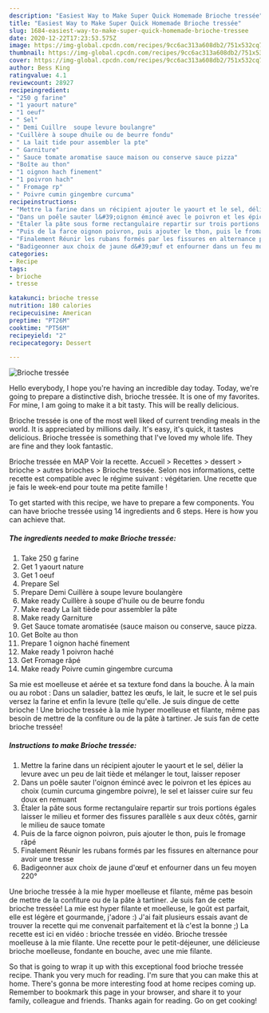 ```yaml
---
description: "Easiest Way to Make Super Quick Homemade Brioche tressée"
title: "Easiest Way to Make Super Quick Homemade Brioche tressée"
slug: 1684-easiest-way-to-make-super-quick-homemade-brioche-tressee
date: 2020-12-22T17:23:53.575Z
image: https://img-global.cpcdn.com/recipes/9cc6ac313a608db2/751x532cq70/brioche-tressee-photo-principale-de-la-recette.jpg
thumbnail: https://img-global.cpcdn.com/recipes/9cc6ac313a608db2/751x532cq70/brioche-tressee-photo-principale-de-la-recette.jpg
cover: https://img-global.cpcdn.com/recipes/9cc6ac313a608db2/751x532cq70/brioche-tressee-photo-principale-de-la-recette.jpg
author: Bess King
ratingvalue: 4.1
reviewcount: 28927
recipeingredient:
- "250 g farine"
- "1 yaourt nature"
- "1 oeuf"
- " Sel"
- " Demi Cuillre  soupe levure boulangre"
- "Cuillère à soupe dhuile ou de beurre fondu"
- " La lait tide pour assembler la pte"
- " Garniture"
- " Sauce tomate aromatise sauce maison ou conserve sauce pizza"
- "Boîte au thon"
- "1 oignon hach finement"
- "1 poivron hach"
- " Fromage rp"
- " Poivre cumin gingembre curcuma"
recipeinstructions:
- "Mettre la farine dans un récipient ajouter le yaourt et le sel, délier la levure avec un peu de lait tiède et mélanger le tout, laisser reposer"
- "Dans un poêle sauter l&#39;oignon émincé avec le poivron et les épices au choix (cumin curcuma gingembre poivre), le sel et laisser cuire sur feu doux en remuant"
- "Étaler la pâte sous forme rectangulaire repartir sur trois portions égales laisser le milieu et former des fissures parallèle s aux deux côtés, garnir le milieu de sauce tomate"
- "Puis de la farce oignon poivron, puis ajouter le thon, puis le fromage râpé"
- "Finalement Réunir les rubans formés par les fissures en alternance pour avoir une tresse"
- "Badigeonner aux choix de jaune d&#39;œuf et enfourner dans un feu moyen 220°"
categories:
- Recipe
tags:
- brioche
- tresse

katakunci: brioche tresse 
nutrition: 180 calories
recipecuisine: American
preptime: "PT26M"
cooktime: "PT56M"
recipeyield: "2"
recipecategory: Dessert

---
```



![Brioche tressée](https://img-global.cpcdn.com/recipes/9cc6ac313a608db2/751x532cq70/brioche-tressee-photo-principale-de-la-recette.jpg)

Hello everybody, I hope you're having an incredible day today. Today, we're going to prepare a distinctive dish, brioche tressée. It is one of my favorites. For mine, I am going to make it a bit tasty. This will be really delicious.

Brioche tressée is one of the most well liked of current trending meals in the world. It is appreciated by millions daily. It's easy, it's quick, it tastes delicious. Brioche tressée is something that I've loved my whole life. They are fine and they look fantastic.

Brioche tressée en MAP Voir la recette. Accueil &gt; Recettes &gt; dessert &gt; brioche &gt; autres brioches &gt; Brioche tressée. Selon nos informations, cette recette est compatible avec le régime suivant : végétarien. Une recette que je fais le week-end pour toute ma petite famille !


To get started with this recipe, we have to prepare a few components. You can have brioche tressée using 14 ingredients and 6 steps. Here is how you can achieve that.

<!--inarticleads1-->

##### The ingredients needed to make Brioche tressée:

1. Take 250 g farine
1. Get 1 yaourt nature
1. Get 1 oeuf
1. Prepare  Sel
1. Prepare  Demi Cuillère à soupe levure boulangère
1. Make ready Cuillère à soupe d&#39;huile ou de beurre fondu
1. Make ready  La lait tiède pour assembler la pâte
1. Make ready  Garniture
1. Get  Sauce tomate aromatisée (sauce maison ou conserve, sauce pizza.
1. Get Boîte au thon
1. Prepare 1 oignon haché finement
1. Make ready 1 poivron haché
1. Get  Fromage râpé
1. Make ready  Poivre cumin gingembre curcuma


Sa mie est moelleuse et aérée et sa texture fond dans la bouche. À la main ou au robot : Dans un saladier, battez les œufs, le lait, le sucre et le sel puis versez la farine et enfin la levure (telle qu&#39;elle. Je suis dingue de cette brioche ! Une brioche tressée à la mie hyper moelleuse et filante, même pas besoin de mettre de la confiture ou de la pâte à tartiner. Je suis fan de cette brioche tressée! 

<!--inarticleads2-->

##### Instructions to make Brioche tressée:

1. Mettre la farine dans un récipient ajouter le yaourt et le sel, délier la levure avec un peu de lait tiède et mélanger le tout, laisser reposer
1. Dans un poêle sauter l&#39;oignon émincé avec le poivron et les épices au choix (cumin curcuma gingembre poivre), le sel et laisser cuire sur feu doux en remuant
1. Étaler la pâte sous forme rectangulaire repartir sur trois portions égales laisser le milieu et former des fissures parallèle s aux deux côtés, garnir le milieu de sauce tomate
1. Puis de la farce oignon poivron, puis ajouter le thon, puis le fromage râpé
1. Finalement Réunir les rubans formés par les fissures en alternance pour avoir une tresse
1. Badigeonner aux choix de jaune d&#39;œuf et enfourner dans un feu moyen 220°


Une brioche tressée à la mie hyper moelleuse et filante, même pas besoin de mettre de la confiture ou de la pâte à tartiner. Je suis fan de cette brioche tressée! La mie est hyper filante et moelleuse, le goût est parfait, elle est légère et gourmande, j&#39;adore :) J&#39;ai fait plusieurs essais avant de trouver la recette qui me convenait parfaitement et là c&#39;est la bonne ;) La recette est ici en vidéo : brioche tressée en vidéo. Brioche tressée moelleuse à la mie filante. Une recette pour le petit-déjeuner, une délicieuse brioche moelleuse, fondante en bouche, avec une mie filante. 

So that is going to wrap it up with this exceptional food brioche tressée recipe. Thank you very much for reading. I'm sure that you can make this at home. There's gonna be more interesting food at home recipes coming up. Remember to bookmark this page in your browser, and share it to your family, colleague and friends. Thanks again for reading. Go on get cooking!
